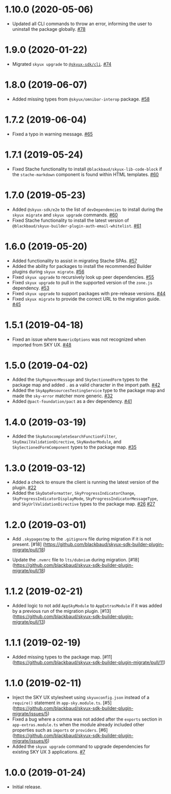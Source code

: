 # 1.10.0 (2020-05-06)

- Updated all CLI commands to throw an error, informing the user to uninstall the package globally. [#78](https://github.com/blackbaud/skyux-sdk-builder-plugin-migrate/pull/78)

# 1.9.0 (2020-01-22)

- Migrated `skyux upgrade` to [`@skyux-sdk/cli`](https://github.com/blackbaud/skyux-sdk-cli). [#74](https://github.com/blackbaud/skyux-sdk-builder-plugin-migrate/pull/74)

# 1.8.0 (2019-06-07)

- Added missing types from `@skyux/omnibar-interop` package. [#58](https://github.com/blackbaud/skyux-sdk-builder-plugin-migrate/pull/58)

# 1.7.2 (2019-06-04)

- Fixed a typo in warning message. [#65](https://github.com/blackbaud/skyux-sdk-builder-plugin-migrate/pull/65)

# 1.7.1 (2019-05-24)

- Fixed Stache functionality to install `@blackbaud/skyux-lib-code-block` if the `stache-markdown` component is found within HTML templates. [#60](https://github.com/blackbaud/skyux-sdk-builder-plugin-migrate/pull/60)

# 1.7.0 (2019-05-23)

- Added `@skyux-sdk/e2e` to the list of `devDependencies` to install during the `skyux migrate` and `skyux upgrade` commands. [#60](https://github.com/blackbaud/skyux-sdk-builder-plugin-migrate/pull/60)
- Fixed Stache functionality to install the latest version of `@blackbaud/skyux-builder-plugin-auth-email-whitelist`. [#61](https://github.com/blackbaud/skyux-sdk-builder-plugin-migrate/pull/61)

# 1.6.0 (2019-05-20)

- Added functionality to assist in migrating Stache SPAs. [#57](https://github.com/blackbaud/skyux-sdk-builder-plugin-migrate/pull/57)
- Added the ability for packages to install the recommended Builder plugins during `skyux migrate`. [#56](https://github.com/blackbaud/skyux-sdk-builder-plugin-migrate/pull/56)
- Fixed `skyux upgrade` to recursively look up peer dependencies. [#55](https://github.com/blackbaud/skyux-sdk-builder-plugin-migrate/pull/55)
- Fixed `skyux upgrade` to pull in the supported version of the `zone.js` dependency. [#53](https://github.com/blackbaud/skyux-sdk-builder-plugin-migrate/pull/53)
- Fixed `skyux upgrade` to support packages with pre-release versions. [#44](https://github.com/blackbaud/skyux-sdk-builder-plugin-migrate/pull/44)
- Fixed `skyux migrate` to provide the correct URL to the migration guide. [#45](https://github.com/blackbaud/skyux-sdk-builder-plugin-migrate/pull/45)

# 1.5.1 (2019-04-18)

- Fixed an issue where `NumericOptions` was not recognized when imported from SKY UX. [#48](https://github.com/blackbaud/skyux-sdk-builder-plugin-migrate/pull/48)

# 1.5.0 (2019-04-02)

- Added the `SkyPopoverMessage` and `SkySectionedForm` types to the package map and added `.` as a valid character in the import path. [#42](https://github.com/blackbaud/skyux-sdk-builder-plugin-migrate/pull/42)
- Added the `SkyAppResourcesTestingService` type to the package map and made the `sky-error` matcher more generic. [#32](https://github.com/blackbaud/skyux-sdk-builder-plugin-migrate/pull/32)
- Added `@pact-foundation/pact` as a dev dependency. [#41](https://github.com/blackbaud/skyux-sdk-builder-plugin-migrate/pull/41)

# 1.4.0 (2019-03-19)

- Added the `SkyAutocompleteSearchFunctionFilter`, `SkyEmailValidationDirective`, `SkyNavbarModule`, and `SkySectionedFormComponent` types to the package map. [#35](https://github.com/blackbaud/skyux-sdk-builder-plugin-migrate/pull/35)

# 1.3.0 (2019-03-12)

- Added a check to ensure the client is running the latest version of the plugin. [#22](https://github.com/blackbaud/skyux-sdk-builder-plugin-migrate/pull/22)
- Added the `SkyDateFormatter`, `SkyProgressIndicatorChange`, `SkyProgressIndicatorDisplayMode`, `SkyProgressIndicatorMessageType`, and `SkyUrlValidationDirective` types to the package map. [#26](https://github.com/blackbaud/skyux-sdk-builder-plugin-migrate/pull/26) [#27](https://github.com/blackbaud/skyux-sdk-builder-plugin-migrate/pull/27)

# 1.2.0 (2019-03-01)

- Add `.skypagestmp` to the `.gitignore` file during migration if it is not present. [#18] (https://github.com/blackbaud/skyux-sdk-builder-plugin-migrate/pull/18)

- Update the `.nvmrc` file to `lts/dubnium` during migration. [#18] (https://github.com/blackbaud/skyux-sdk-builder-plugin-migrate/pull/18)

# 1.1.2 (2019-02-21)

- Added logic to not add `AppSkyModule` to `AppExtrasModule` if it was added by a previous run of the migration plugin. [#13] (https://github.com/blackbaud/skyux-sdk-builder-plugin-migrate/pull/13)

# 1.1.1 (2019-02-19)

- Added missing types to the package map. [#11] (https://github.com/blackbaud/skyux-sdk-builder-plugin-migrate/pull/11)

# 1.1.0 (2019-02-11)

- Inject the SKY UX stylesheet using `skyuxconfig.json` instead of a `require()` statement in `app-sky.module.ts`. [#5] (https://github.com/blackbaud/skyux-sdk-builder-plugin-migrate/issues/5)
- Fixed a bug where a comma was not added after the `exports` section in `app-extras.module.ts` when the module already included other properties such as `imports` or `providers`. [#6] (https://github.com/blackbaud/skyux-sdk-builder-plugin-migrate/issues/6)
- Added the `skyux upgrade` command to upgrade dependencies for existing SKY UX 3 applications. [#7](https://github.com/blackbaud/skyux-sdk-builder-plugin-migrate/pull/7)

# 1.0.0 (2019-01-24)

- Initial release.
